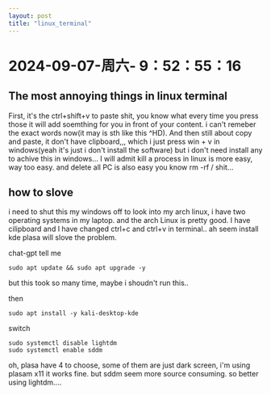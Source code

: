 ```yaml
--- 
layout: post 
title: "linux_terminal" 
--- 
```

# 2024-09-07-周六- 9：52：55：16 

## The most annoying things in linux terminal

First, it's the ctrl+shift+v to paste shit, you know what every time you press those it will add soemthing for you in front of your content. i can't remeber the exact words now(it may is sth like this ^HD). And then still about copy and paste, it don't have clipboard,,, which i just press win + v in windows(yeah it's just i don't install the software) but i don't need install any to achive this in windows... I will admit kill a process in linux is more easy, way too easy. and delete all PC is also easy you know rm -rf / shit...

## how to slove 

i need to shut this my windows off to look into my arch linux, i have two operating systems in my laptop. and the arch Linux is pretty good. I have cilipboard and I have changed ctrl+c and ctrl+v in terminal.. ah seem install kde plasa will slove the problem.

chat-gpt tell me 

```
sudo apt update && sudo apt upgrade -y
```

but this took so many time, maybe i shoudn't run this..

then 

```
sudo apt install -y kali-desktop-kde
```

switch 
```
sudo systemctl disable lightdm
sudo systemctl enable sddm
```

oh, plasa have 4 to choose, some of them are just dark screen, i'm using plasam x11 it works fine. but sddm seem more source consuming. so better using lightdm....